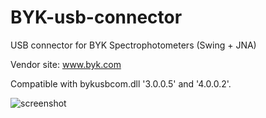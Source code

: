 # BYK-usb-connector
USB connector for BYK Spectrophotometers (Swing + JNA)

Vendor site: www.byk.com

Compatible with bykusbcom.dll '3.0.0.5' and '4.0.0.2'.


![screenshot](https://user-images.githubusercontent.com/18187812/31584429-fd298a1e-b1c7-11e7-9193-f2dbea79de33.png)
